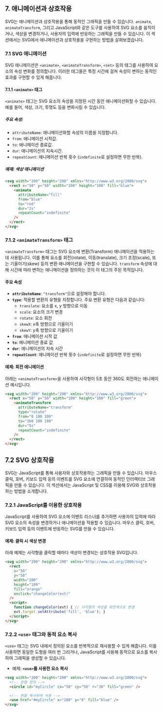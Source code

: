 ## 7. 애니메이션과 상호작용

SVG는 애니메이션과 상호작용을 통해 동적인 그래픽을 만들 수 있습니다. `animate`, `animateTransform`, 그리고 JavaScript와 같은 도구를 사용하여 SVG 요소를 움직이거나, 색상을 변경하거나, 사용자의 입력에 반응하는 그래픽을 만들 수 있습니다. 이 섹션에서는 SVG에서 애니메이션과 상호작용을 구현하는 방법을 살펴보겠습니다.

### 7.1 SVG 애니메이션

SVG 애니메이션은 `<animate>`, `<animateTransform>`, `<set>` 등의 태그를 사용하여 요소의 속성 변화를 정의합니다. 이러한 태그들은 특정 시간에 걸쳐 속성이 변하는 동적인 효과를 구현할 수 있게 해줍니다.

#### 7.1.1 `<animate>` 태그

`<animate>` 태그는 SVG 요소의 속성을 지정된 시간 동안 애니메이션화할 수 있습니다. 예를 들어, 색상, 크기, 투명도 등을 변화시킬 수 있습니다.

##### 주요 속성:

- `attributeName`: 애니메이션화할 속성의 이름을 지정합니다.
- `from`: 애니메이션 시작값.
- `to`: 애니메이션 종료값.
- `dur`: 애니메이션의 지속시간.
- `repeatCount`: 애니메이션 반복 횟수 (`indefinite`로 설정하면 무한 반복).

##### 예제: 색상 애니메이션

```html
<svg width="200" height="200" xmlns="http://www.w3.org/2000/svg">
  <rect x="50" y="50" width="100" height="100" fill="blue">
    <animate
      attributeName="fill"
      from="blue"
      to="red"
      dur="2s"
      repeatCount="indefinite"
    />
  </rect>
</svg>
```

### 7.1.2 `<animateTransform>` 태그

`<animateTransform>` 태그는 SVG 요소에 변환(Transform) 애니메이션을 적용하는 데 사용됩니다. 이를 통해 요소를 회전(rotate), 이동(translate), 크기 조정(scale), 또는 기울이기(skew) 등의 변환 애니메이션을 구현할 수 있습니다. `transform` 속성에 대해 시간에 따라 변하는 애니메이션을 정의하는 것이 이 태그의 주된 목적입니다.

#### 주요 속성

- **`attributeName`**: `"transform"`으로 설정해야 합니다.
- **`type`**: 적용할 변환의 유형을 지정합니다. 주요 변환 유형은 다음과 같습니다:
  - `translate`: 요소를 x, y 방향으로 이동
  - `scale`: 요소의 크기 변경
  - `rotate`: 요소 회전
  - `skewX`: x축 방향으로 기울이기
  - `skewY`: y축 방향으로 기울이기
- **`from`**: 애니메이션 시작 값
- **`to`**: 애니메이션 종료 값
- **`dur`**: 애니메이션의 지속 시간
- **`repeatCount`**: 애니메이션 반복 횟수 (`indefinite`로 설정하면 무한 반복)

#### 예제: 회전 애니메이션

아래는 `<animateTransform>`을 사용하여 사각형이 5초 동안 360도 회전하는 애니메이션 예시입니다.

```html
<svg width="200" height="200" xmlns="http://www.w3.org/2000/svg">
  <rect x="50" y="50" width="100" height="100" fill="green">
    <animateTransform
      attributeName="transform"
      type="rotate"
      from="0 100 100"
      to="360 100 100"
      dur="5s"
      repeatCount="indefinite"
    />
  </rect>
</svg>
```

## 7.2 SVG 상호작용

SVG는 JavaScript를 통해 사용자와 상호작용하는 그래픽을 만들 수 있습니다. 마우스 클릭, 호버, 키보드 입력 등의 이벤트를 SVG 요소에 연결하여 동적인 인터랙티브 그래픽을 만들 수 있습니다. 이 섹션에서는 JavaScript 및 CSS를 이용해 SVG와 상호작용하는 방법을 소개합니다.

### 7.2.1 JavaScript를 이용한 상호작용

JavaScript를 사용하여 SVG 요소에 이벤트 리스너를 추가하면 사용자의 입력에 따라 SVG 요소의 속성을 변경하거나 애니메이션을 적용할 수 있습니다. 마우스 클릭, 호버, 키보드 입력 등의 이벤트에 반응하는 SVG를 만들 수 있습니다.

#### 예제: 클릭 시 색상 변경

아래 예제는 사각형을 클릭할 때마다 색상이 변경되는 상호작용 SVG입니다.

```html
<svg width="200" height="200" xmlns="http://www.w3.org/2000/svg">
  <rect
    x="50"
    y="50"
    width="100"
    height="100"
    fill="orange"
    onclick="changeColor(evt)"
  />
  <script>
    function changeColor(evt) { // 사각형의 색상을 파란색으로 변경
    evt.target.setAttribute('fill', 'blue'); }
  </script>
</svg>
```

### 7.2.2 `<use>` 태그와 동적 요소 복사

`<use>` 태그는 SVG 내에서 정의된 요소를 반복적으로 재사용할 수 있게 해줍니다. 이를 사용하면 동일한 도형을 여러 번 그리거나, JavaScript를 사용해 동적으로 요소를 복사하여 그래픽을 생성할 수 있습니다.

- 예제: **`<use>`를 사용한 요소 복사**

```html
<svg width="200" height="200" xmlns="http://www.w3.org/2000/svg">
  <!-- 원형 정의 -->
  <circle id="myCircle" cx="50" cy="50" r="30" fill="green" />

  <!-- 원을 복사하여 사용 -->
  <use href="#myCircle" x="100" y="0" fill="blue" />
</svg>
```
